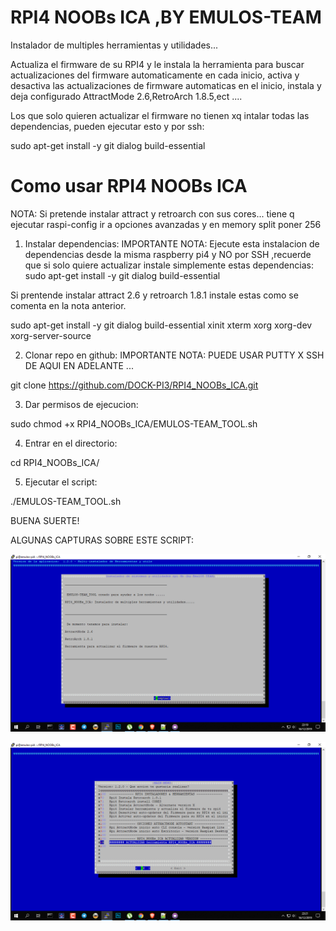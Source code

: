 # RPI4 NOOBs ICA ,BY EMULOS-TEAM
 Instalador de multiples herramientas y utilidades...

 Actualiza el firmware de su RPI4 y le instala la herramienta para 
 buscar actualizaciones del firmware automaticamente en cada inicio,
 activa y desactiva las actualizaciones de firmware automaticas en el inicio,
 instala y deja configurado AttractMode 2.6,RetroArch 1.8.5,ect ....
 
 Los que solo quieren actualizar el firmware no tienen xq intalar todas las dependencias, pueden ejecutar esto y por ssh:
 
 sudo apt-get install -y git dialog build-essential
 
 # Como usar RPI4 NOOBs ICA #
 
 NOTA: Si pretende instalar attract y retroarch con sus cores... tiene q ejecutar raspi-config ir a opciones avanzadas y en memory split poner 256
 
 
 1) Instalar dependencias: 
 IMPORTANTE NOTA: Ejecute esta instalacion de dependencias desde la misma raspberry pi4 y NO por SSH ,recuerde que si solo quiere actualizar instale simplemente estas dependencias: sudo apt-get install -y git dialog build-essential
 
 Si prentende instalar attract 2.6 y retroarch 1.8.1 instale estas como se comenta en la nota anterior.
 
 sudo apt-get install -y git dialog build-essential xinit xterm xorg xorg-dev xorg-server-source
 
 2) Clonar repo en github:
 IMPORTANTE NOTA: PUEDE USAR PUTTY X SSH DE AQUI EN ADELANTE ...
 
 git clone https://github.com/DOCK-PI3/RPI4_NOOBs_ICA.git
 
 
 3) Dar permisos de ejecucion:
 
 sudo chmod +x RPI4_NOOBs_ICA/EMULOS-TEAM_TOOL.sh
 
 
 4) Entrar en el directorio:
 
 cd RPI4_NOOBs_ICA/
 
 
 5) Ejecutar el script:
 
 ./EMULOS-TEAM_TOOL.sh
 
 
BUENA SUERTE!

ALGUNAS CAPTURAS SOBRE ESTE SCRIPT:

![Test Image 2](https://github.com/DOCK-PI3/RPI4_NOOBs_ICA/blob/master/fotoinfo/Captura1.png)

![Test Image 3](https://github.com/DOCK-PI3/RPI4_NOOBs_ICA/blob/master/fotoinfo/Captura2.png)